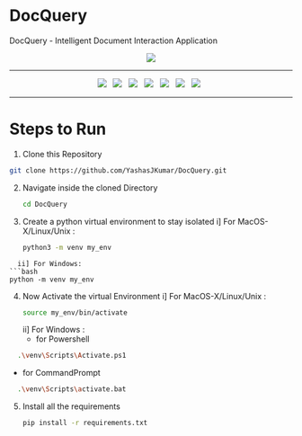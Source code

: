 # DocQuery
DocQuery - Intelligent Document Interaction Application

<div align="center">
<image src="https://www.google.com/url?sa=i&url=https%3A%2F%2Fbootcamp.uxdesign.cc%2Fa-step-by-step-guide-to-building-a-chatbot-based-on-your-own-documents-with-gpt-2d550534eea5&psig=AOvVaw0TapW-wVBOrlCp2SHoyYok&ust=1720872034471000&source=images&cd=vfe&opi=89978449&ved=0CBEQjRxqFwoTCOCd34O6oYcDFQAAAAAdAAAAABAS"/>
</div>

------------------------

<div align="center">
  <a><img src="https://custom-icon-badges.demolab.com/badge/Streamlit-000000?style=for-the-badge&logo=streamlit"></a> &nbsp;
  <a><img src="https://custom-icon-badges.demolab.com/badge/GROQ Cloud-FFFFFF?style=for-the-badge&logo=groq"></a> &nbsp;
  <a><img src="https://img.shields.io/badge/python-3670A0?style=for-the-badge&logo=python&logoColor=ffdd54"></a> &nbsp;
  <a><img src="https://img.shields.io/badge/Llama 3-0467DF?style=for-the-badge&logo=meta&logoColor=white"></a> &nbsp;
  <a><img src="https://custom-icon-badges.demolab.com/badge/embedding 001-FFFFFF?style=for-the-badge&logo=google"></a> &nbsp;
  <a><img src="https://custom-icon-badges.demolab.com/badge/Langchain-FBEEE9?style=for-the-badge&logo=ln"></a> &nbsp;
  <a><img src="https://custom-icon-badges.demolab.com/badge/FAISS DB-999999?style=for-the-badge&logo=faiss"></a> &nbsp;
</div>

------------------------

# Steps to Run 

1. Clone this Repository
```bash
git clone https://github.com/YashasJKumar/DocQuery.git
```

2. Navigate inside the cloned Directory
   ```bash
   cd DocQuery
   ```

3. Create a python virtual environment to stay isolated
   i] For MacOS-X/Linux/Unix : 
   ```bash
   python3 -m venv my_env
  ```
    ii] For Windows:
```bash
python -m venv my_env
```

4. Now Activate the virtual Environment
   i] For MacOS-X/Linux/Unix :
   ```bash
   source my_env/bin/activate
   ```
   ii] For Windows :
   - for Powershell

  ```bash
    .\venv\Scripts\Activate.ps1
  ```
  - for CommandPrompt

  ```bash
    .\venv\Scripts\activate.bat
  ```

5. Install all the requirements
   ```bash
   pip install -r requirements.txt
   ```
